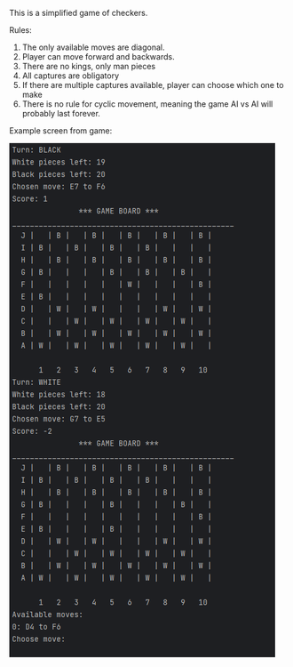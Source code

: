 This is a simplified game of checkers. 

Rules:

1. The only available moves are diagonal. 
2. Player can move forward and backwards.
3. There are no kings, only man pieces
4. All captures are obligatory
5. If there are multiple captures available, player can choose which one to make
6. There is no rule for cyclic movement, meaning the game AI vs AI will probably last forever. 

Example screen from game:


![img.png](img.png)
